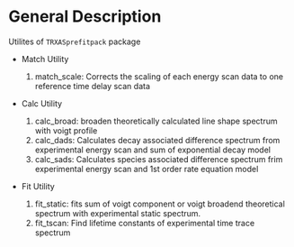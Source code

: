 # General Description

Utilites of ``TRXASprefitpack`` package

* Match Utility

  1. match_scale: Corrects the scaling of each energy scan data to one reference time delay scan data

* Calc Utility

  1. calc_broad: broaden theoretically calculated line shape spectrum with voigt profile
  2. calc_dads: Calculates decay associated difference spectrum from experimental energy scan and sum of exponential decay model
  3. calc_sads: Calculates species associated difference spectrum frim experimental energy scan and 1st order rate equation model

* Fit Utility

  1. fit_static: fits sum of voigt component or voigt broadend theoretical spectrum with experimental static spectrum.
  2. fit_tscan: Find lifetime constants of experimental time trace spectrum